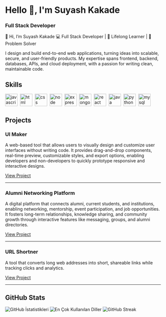 # Hello 👋, I'm Suyash Kakade
### Full Stack Developer

👋 Hi, I’m Suyash Kakade 💻 Full Stack Developer | 🌱 Lifelong Learner | 🚀 Problem Solver

I design and build end-to-end web applications, turning ideas into scalable, secure, and user-friendly products. My expertise spans frontend, backend, databases, APIs, and cloud deployment, with a passion for writing clean, maintainable code.

## Skills

<p align="left">
<img src="https://cdn.jsdelivr.net/gh/devicons/devicon/icons/javascript/javascript-original.svg" alt="javascript" width="40" height="40"/>&nbsp;
<img src="https://cdn.jsdelivr.net/gh/devicons/devicon/icons/html5/html5-original.svg" alt="html" width="40" height="40"/>&nbsp;
<img src="https://cdn.jsdelivr.net/gh/devicons/devicon/icons/css3/css3-original.svg" alt="css" width="40" height="40"/>&nbsp;
<img src="https://cdn.jsdelivr.net/gh/devicons/devicon/icons/nodejs/nodejs-original.svg" alt="node" width="40" height="40"/>&nbsp;
<img src="https://cdn.jsdelivr.net/gh/devicons/devicon/icons/express/express-original.svg" alt="express" width="40" height="40"/>&nbsp;
<img src="https://cdn.jsdelivr.net/gh/devicons/devicon/icons/mongodb/mongodb-original.svg" alt="mongodb" width="40" height="40"/>&nbsp;
<img src="https://cdn.jsdelivr.net/gh/devicons/devicon/icons/react/react-original.svg" alt="react" width="40" height="40"/>&nbsp;
<img src="https://cdn.jsdelivr.net/gh/devicons/devicon/icons/java/java-original.svg" alt="java" width="40" height="40"/>&nbsp;
<img src="https://cdn.jsdelivr.net/gh/devicons/devicon/icons/python/python-original.svg" alt="python" width="40" height="40"/>&nbsp;
<img src="https://cdn.jsdelivr.net/gh/devicons/devicon/icons/mysql/mysql-original.svg" alt="mysql" width="40" height="40"/>&nbsp;
</p>

## Projects

### UI Maker

A web-based tool that allows users to visually design and customize user interfaces without writing code. It provides drag-and-drop components, real-time preview, customizable styles, and export options, enabling developers and non-developers to quickly prototype responsive and interactive designs.

[View Project](https://github.com/Suyash121212/ui_maker)

---

### Alumni Networking Platform

A digital platform that connects alumni, current students, and institutions, enabling networking, mentorship, event participation, and job opportunities. It fosters long-term relationships, knowledge sharing, and community growth through interactive features like messaging, groups, and alumni directories.

[View Project](https://github.com/Suyash121212/saas)

---

### URL Shortner

A tool that converts long web addresses into short, shareable links while tracking clicks and analytics.

[View Project](https://github.com/Suyash121212/URL-Shortner)

---

## GitHub Stats

<img src="https://github-readme-stats.vercel.app/api?username=Suyash121212&show_icons=true&count_private=true&theme=default" alt="GitHub İstatistikleri" />

<img src="https://github-readme-stats.vercel.app/api/top-langs/?username=Suyash121212&layout=compact&theme=default" alt="En Çok Kullanılan Diller" />

<img src="https://github-readme-streak-stats.herokuapp.com/?user=Suyash121212&theme=default" alt="GitHub Streak" />


